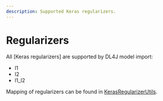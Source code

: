 ```yaml
---
description: Supported Keras regularizers.
---
```


# Regularizers

All \[Keras regularizers] are supported by DL4J model import:

* l1
* l2
* l1\_l2

Mapping of regularizers can be found in [KerasRegularizerUtils](https://github.com/eclipse/deeplearning4j/blob/master/deeplearning4j/deeplearning4j-modelimport/src/main/java/org/deeplearning4j/nn/modelimport/keras/utils/KerasRegularizerUtils.java).
